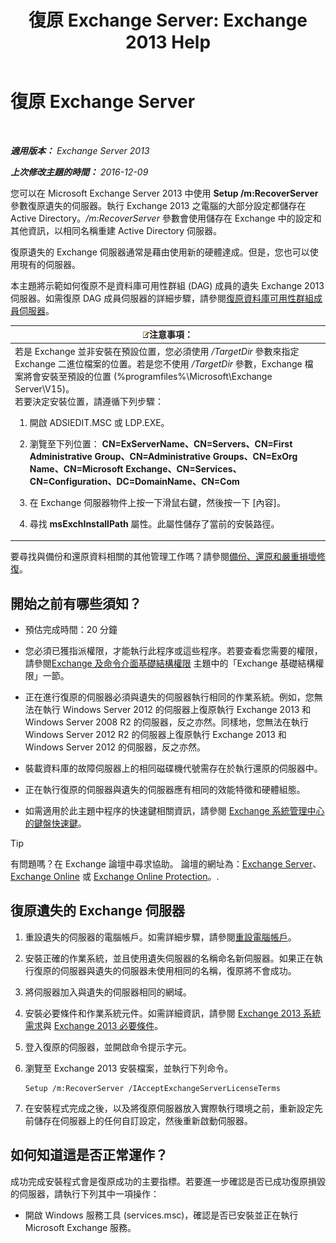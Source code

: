 ﻿---
title: '復原 Exchange Server: Exchange 2013 Help'
TOCTitle: 復原 Exchange Server
ms:assetid: 46e9a1cf-b64c-43c3-a898-6171176da761
ms:mtpsurl: https://technet.microsoft.com/zh-tw/library/Dd876880(v=EXCHG.150)
ms:contentKeyID: 50473047
ms.date: 01/04/2018
mtps_version: v=EXCHG.150
ms.translationtype: HT
---

# 復原 Exchange Server

 

_**適用版本：** Exchange Server 2013_

_**上次修改主題的時間：** 2016-12-09_

您可以在 Microsoft Exchange Server 2013 中使用 **Setup /m:RecoverServer** 參數復原遺失的伺服器。執行 Exchange 2013 之電腦的大部分設定都儲存在 Active Directory。*/m:RecoverServer* 參數會使用儲存在 Exchange 中的設定和其他資訊，以相同名稱重建 Active Directory 伺服器。

復原遺失的 Exchange 伺服器通常是藉由使用新的硬體達成。但是，您也可以使用現有的伺服器。

本主題將示範如何復原不是資料庫可用性群組 (DAG) 成員的遺失 Exchange 2013 伺服器。如需復原 DAG 成員伺服器的詳細步驟，請參閱[復原資料庫可用性群組成員伺服器](recover-a-database-availability-group-member-server-exchange-2013-help.md)。

<table>
<colgroup>
<col style="width: 100%" />
</colgroup>
<thead>
<tr class="header">
<th><img src="images/Bb124558.note(EXCHG.150).gif" title="注意事項" alt="注意事項" />注意事項：</th>
</tr>
</thead>
<tbody>
<tr class="odd">
<td>若是 Exchange 並非安裝在預設位置，您必須使用 <em>/TargetDir</em> 參數來指定 Exchange 二進位檔案的位置。若是您不使用 <em>/TargetDir</em> 參數，Exchange 檔案將會安裝至預設的位置 (%programfiles%\Microsoft\Exchange Server\V15)。<br />
若要決定安裝位置，請遵循下列步驟：
<ol>
<li><p>開啟 ADSIEDIT.MSC 或 LDP.EXE。</p></li>
<li><p>瀏覽至下列位置： <strong>CN=ExServerName、CN=Servers、CN=First Administrative Group、CN=Administrative Groups、CN=ExOrg Name、CN=Microsoft Exchange、CN=Services、CN=Configuration、DC=DomainName、CN=Com</strong></p></li>
<li><p>在 Exchange 伺服器物件上按一下滑鼠右鍵，然後按一下 [內容]。</p></li>
<li><p>尋找 <strong>msExchInstallPath</strong> 屬性。此屬性儲存了當前的安裝路徑。</p></li>
</ol></td>
</tr>
</tbody>
</table>


要尋找與備份和還原資料相關的其他管理工作嗎？請參閱[備份、還原和嚴重損壞修復](backup-restore-and-disaster-recovery-exchange-2013-help.md)。

## 開始之前有哪些須知？

  - 預估完成時間：20 分鐘

  - 您必須已獲指派權限，才能執行此程序或這些程序。若要查看您需要的權限，請參閱[Exchange 及命令介面基礎結構權限](exchange-and-shell-infrastructure-permissions-exchange-2013-help.md) 主題中的「Exchange 基礎結構權限」一節。

  - 正在進行復原的伺服器必須與遺失的伺服器執行相同的作業系統。例如，您無法在執行 Windows Server 2012 的伺服器上復原執行 Exchange 2013 和 Windows Server 2008 R2 的伺服器，反之亦然。同樣地，您無法在執行 Windows Server 2012 R2 的伺服器上復原執行 Exchange 2013 和 Windows Server 2012 的伺服器，反之亦然。

  - 裝載資料庫的故障伺服器上的相同磁碟機代號需存在於執行還原的伺服器中。

  - 正在執行復原的伺服器與遺失的伺服器應有相同的效能特徵和硬體組態。

  - 如需適用於此主題中程序的快速鍵相關資訊，請參閱 [Exchange 系統管理中心的鍵盤快速鍵](keyboard-shortcuts-in-the-exchange-admin-center-exchange-online-protection-help.md)。


> [!TIP]  
> 有問題嗎？在 Exchange 論壇中尋求協助。 論壇的網址為：<a href="https://go.microsoft.com/fwlink/p/?linkid=60612">Exchange Server</a>、 <a href="https://go.microsoft.com/fwlink/p/?linkid=267542">Exchange Online</a> 或 <a href="https://go.microsoft.com/fwlink/p/?linkid=285351">Exchange Online Protection</a>。.




## 復原遺失的 Exchange 伺服器

1.  重設遺失的伺服器的電腦帳戶。如需詳細步驟，請參閱[重設電腦帳戶](https://go.microsoft.com/fwlink/p/?linkid=165388)。

2.  安裝正確的作業系統，並且使用遺失伺服器的名稱命名新伺服器。如果正在執行復原的伺服器與遺失的伺服器未使用相同的名稱，復原將不會成功。

3.  將伺服器加入與遺失的伺服器相同的網域。

4.  安裝必要條件和作業系統元件。如需詳細資訊，請參閱 [Exchange 2013 系統需求](exchange-2013-system-requirements-exchange-2013-help.md)與 [Exchange 2013 必要條件](exchange-2013-prerequisites-exchange-2013-help.md)。

5.  登入復原的伺服器，並開啟命令提示字元。

6.  瀏覽至 Exchange 2013 安裝檔案，並執行下列命令。
    
        Setup /m:RecoverServer /IAcceptExchangeServerLicenseTerms

7.  在安裝程式完成之後，以及將復原伺服器放入實際執行環境之前，重新設定先前儲存在伺服器上的任何自訂設定，然後重新啟動伺服器。

## 如何知道這是否正常運作？

成功完成安裝程式會是復原成功的主要指標。若要進一步確認是否已成功復原損毀的伺服器，請執行下列其中一項操作：

  - 開啟 Windows 服務工具 (services.msc)，確認是否已安裝並正在執行 Microsoft Exchange 服務。

